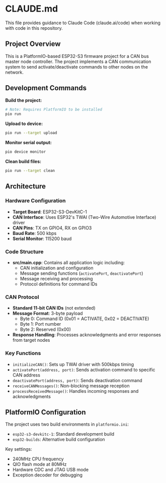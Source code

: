 # CLAUDE.md

This file provides guidance to Claude Code (claude.ai/code) when working with code in this repository.

## Project Overview

This is a PlatformIO-based ESP32-S3 firmware project for a CAN bus master node controller. The project implements a CAN communication system to send activate/deactivate commands to other nodes on the network.

## Development Commands

**Build the project:**
```bash
# Note: Requires PlatformIO to be installed
pio run
```

**Upload to device:**
```bash
pio run --target upload
```

**Monitor serial output:**
```bash
pio device monitor
```

**Clean build files:**
```bash
pio run --target clean
```

## Architecture

### Hardware Configuration
- **Target Board**: ESP32-S3-DevKitC-1
- **CAN Interface**: Uses ESP32's TWAI (Two-Wire Automotive Interface) driver
- **CAN Pins**: TX on GPIO4, RX on GPIO3
- **Baud Rate**: 500 kbps
- **Serial Monitor**: 115200 baud

### Code Structure
- **src/main.cpp**: Contains all application logic including:
  - CAN initialization and configuration
  - Message sending functions (`activatePort`, `deactivatePort`)
  - Message receiving and processing
  - Protocol definitions for command IDs

### CAN Protocol
- **Standard 11-bit CAN IDs** (not extended)
- **Message Format**: 3-byte payload
  - Byte 0: Command ID (0x01 = ACTIVATE, 0x02 = DEACTIVATE)
  - Byte 1: Port number
  - Byte 2: Reserved (0x00)
- **Response Handling**: Processes acknowledgments and error responses from target nodes

### Key Functions
- `initializeCAN()`: Sets up TWAI driver with 500kbps timing
- `activatePort(address, port)`: Sends activation command to specific CAN address
- `deactivatePort(address, port)`: Sends deactivation command
- `receiveCANMessages()`: Non-blocking message reception
- `processReceivedMessage()`: Handles incoming responses and acknowledgments

## PlatformIO Configuration

The project uses two build environments in `platformio.ini`:
- `esp32-s3-devkitc-1`: Standard development build
- `esp32-builds`: Alternative build configuration

Key settings:
- 240MHz CPU frequency
- QIO flash mode at 80MHz
- Hardware CDC and JTAG USB mode
- Exception decoder for debugging